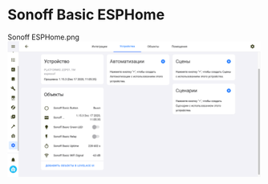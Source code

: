 # Sonoff Basic ESPHome
 
Sonoff ESPHome.png
![Home Assistant](https://github.com/etsarevsky/Sonoff-Basic-ESPHome/blob/ESPHome/Sonoff%20ESPHome.png)
